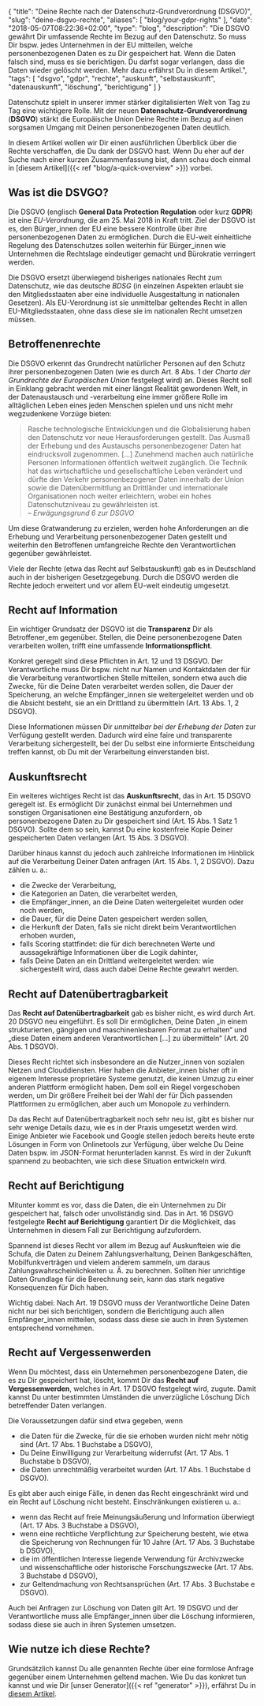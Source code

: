 {
    "title": "Deine Rechte nach der Datenschutz-Grundverordnung (DSGVO)",
    "slug": "deine-dsgvo-rechte",
    "aliases": [ "blog/your-gdpr-rights" ],
    "date": "2018-05-07T08:22:36+02:00",
    "type": "blog",
    "description": "Die DSGVO gewährt Dir umfassende Rechte im Bezug auf den Datenschutz. So muss Dir bspw. jedes Unternehmen in der EU mitteilen, welche personenbezogenen Daten es zu Dir gespeichert hat. Wenn die Daten falsch sind, muss es sie berichtigen. Du darfst sogar verlangen, dass die Daten wieder gelöscht werden. Mehr dazu erfährst Du in diesem Artikel.",
    "tags": [ "dsgvo", "gdpr", "rechte", "auskunft", "selbstauskunft", "datenauskunft", "löschung", "berichtigung" ]
}

Datenschutz spielt in unserer immer stärker digitalisierten Welt von Tag zu Tag eine wichtigere Rolle. Mit der neuen **Datenschutz-Grundverordnung** (**DSGVO**) stärkt die Europäische Union Deine Rechte im Bezug auf einen sorgsamen Umgang mit Deinen personenbezogenen Daten deutlich.

In diesem Artikel wollen wir Dir einen ausführlichen Überblick über die Rechte verschaffen, die Du dank der DSGVO hast. Wenn Du eher auf der Suche nach einer kurzen Zusammenfassung bist, dann schau doch einmal in [diesem Artikel]({{< ref "blog/a-quick-overview" >}}) vorbei.

## Was ist die DSVGO?

Die DSGVO (englisch **General Data Protection Regulation** oder kurz **GDPR**) ist eine *EU-Verordnung*, die am 25. Mai 2018 in Kraft tritt. Ziel der DSGVO ist es, den Bürger_innen der EU eine bessere Kontrolle über ihre personenbezogenen Daten zu ermöglichen. Durch die EU-weit einheitliche Regelung des Datenschutzes sollen weiterhin für Bürger_innen wie Unternehmen die Rechtslage eindeutiger gemacht und Bürokratie verringert werden.

Die DSGVO ersetzt überwiegend bisheriges nationales Recht zum Datenschutz, wie das deutsche *BDSG* (in einzelnen Aspekten erlaubt sie den Mitgliedsstaaten aber eine individuelle Ausgestaltung in nationalen Gesetzen). Als EU-Verordnung ist sie unmittelbar geltendes Recht in allen EU-Mitgliedsstaaten, ohne dass diese sie im nationalen Recht umsetzen müssen.

## Betroffenenrechte

Die DSGVO erkennt das Grundrecht natürlicher Personen auf den Schutz ihrer personenbezogenen Daten (wie es durch Art. 8 Abs. 1 der *Charta der Grundrechte der Europäischen Union* festgelegt wird) an. Dieses Recht soll in Einklang gebracht werden mit einer längst Realität gewordenen Welt, in der Datenaustausch und -verarbeitung eine immer größere Rolle im alltäglichen Leben eines jeden Menschen spielen und uns nicht mehr wegzudenkene Vorzüge bieten:

> Rasche technologische Entwicklungen und die Globalisierung haben den Datenschutz vor neue Herausforderungen gestellt. Das Ausmaß der Erhebung und des Austauschs personenbezogener Daten hat eindrucksvoll zugenommen. […] Zunehmend machen auch natürliche Personen Informationen öffentlich weltweit zugänglich. Die Technik hat das wirtschaftliche und gesellschaftliche Leben verändert und dürfte den Verkehr personenbezogener Daten innerhalb der Union sowie die Datenübermittlung an Drittländer und internationale Organisationen noch weiter erleichtern, wobei ein hohes Datenschutzniveau zu gewährleisten ist.  
> – <cite>Erwägungsgrund 6 zur DSGVO</cite>

Um diese Gratwanderung zu erzielen, werden hohe Anforderungen an die Erhebung und Verarbeitung personenbezogener Daten gestellt und weiterhin den Betroffenen umfangreiche Rechte den Verantwortlichen gegenüber gewährleistet.

Viele der Rechte (etwa das Recht auf Selbstauskunft) gab es in Deutschland auch in der bisherigen Gesetzgegebung. Durch die DSGVO werden die Rechte jedoch erweitert und vor allem EU-weit eindeutig umgesetzt.

## Recht auf Information

Ein wichtiger Grundsatz der DSGVO ist die **Transparenz** Dir als Betroffener_em gegenüber. Stellen, die Deine personenbezogene Daten verarbeiten wollen, trifft eine umfassende **Informationspflicht**.

Konkret geregelt sind diese Pflichten in Art. 12 und 13 DSGVO. Der Verantwortliche muss Dir bspw. nicht nur Namen und Kontaktdaten der für die Verarbeitung verantwortlichen Stelle mitteilen, sondern etwa auch die Zwecke, für die Deine Daten verarbeitet werden sollen, die Dauer der Speicherung, an welche Empfänger_innen sie weitergeleitet werden und ob die Absicht besteht, sie an ein Drittland zu übermitteln (Art. 13 Abs. 1, 2 DSGVO).

Diese Informationen müssen Dir *unmittelbar bei der Erhebung der Daten* zur Verfügung gestellt werden. Dadurch wird eine faire und transparente Verarbeitung sichergestellt, bei der Du selbst eine informierte Entscheidung treffen kannst, ob Du mit der Verarbeitung einverstanden bist.

## Auskunftsrecht

Ein weiteres wichtiges Recht ist das **Auskunftsrecht**, das in Art. 15 DSGVO geregelt ist. Es ermöglicht Dir zunächst einmal bei Unternehmen und sonstigen Organisationen eine Bestätigung anzufordern, ob personenbezogene Daten zu Dir gespeichert sind (Art. 15 Abs. 1 Satz 1 DSGVO). Sollte dem so sein, kannst Du eine kostenfreie Kopie Deiner gespeicherten Daten verlangen (Art. 15 Abs. 3 DSGVO).

Darüber hinaus kannst du jedoch auch zahlreiche Informationen im Hinblick auf die Verarbeitung Deiner Daten anfragen (Art. 15 Abs. 1, 2 DSGVO). Dazu zählen u.&nbsp;a.:

* die Zwecke der Verarbeitung,
* die Kategorien an Daten, die verarbeitet werden,
* die Empfänger_innen, an die Deine Daten weitergeleitet wurden oder noch werden,
* die Dauer, für die Deine Daten gespeichert werden sollen,
* die Herkunft der Daten, falls sie nicht direkt beim Verantwortlichen erhoben wurden,
* falls Scoring stattfindet: die für dich berechneten Werte und aussagekräftige Informationen über die Logik dahinter,
* falls Deine Daten an ein Drittland weitergeleitet werden: wie sichergestellt wird, dass auch dabei Deine Rechte gewahrt werden.

## Recht auf Datenübertragbarkeit

Das **Recht auf Datenübertragbarkeit** gab es bisher nicht, es wird durch Art. 20 DSGVO neu eingeführt. Es soll Dir ermöglichen, Deine Daten „in einem strukturierten, gängigen und maschinenlesbaren Format zu erhalten“ und „diese Daten einem anderen Verantwortlichen […] zu übermitteln“ (Art. 20 Abs. 1 DSGVO).

Dieses Recht richtet sich insbesondere an die Nutzer_innen von sozialen Netzen und Clouddiensten. Hier haben die Anbieter_innen bisher oft in eigenem Interesse proprietäre Systeme genutzt, die keinen Umzug zu einer anderen Plattform ermöglicht haben. Dem soll ein Riegel vorgeschoben werden, um Dir größere Freiheit bei der Wahl der für Dich passenden Plattformen zu ermöglichen, aber auch um Monopole zu verhindern.

Da das Recht auf Datenübertragbarkeit noch sehr neu ist, gibt es bisher nur sehr wenige Details dazu, wie es in der Praxis umgesetzt werden wird. Einige Anbieter wie Facebook und Google stellen jedoch bereits heute erste Lösungen in Form von Onlinetools zur Verfügung, über welche Du Deine Daten bspw. im JSON-Format herunterladen kannst. Es wird in der Zukunft spannend zu beobachten, wie sich diese Situation entwickeln wird.

## Recht auf Berichtigung

Mitunter kommt es vor, dass die Daten, die ein Unternehmen zu Dir gespeichert hat, falsch oder unvollständig sind. Das in Art. 16 DSGVO festgelegte **Recht auf Berichtigung** garantiert Dir die Möglichkeit, das Unternehmen in diesem Fall zur Berichtigung aufzufordern.

Spannend ist dieses Recht vor allem im Bezug auf Auskunfteien wie die Schufa, die Daten zu Deinem Zahlungsverhaltung, Deinen Bankgeschäften, Mobilfunkverträgen und vielem anderem sammeln, um daraus Zahlungswahrscheinlichkeiten u.&nbsp;Ä. zu berechnen. Sollten hier unrichtige Daten Grundlage für die Berechnung sein, kann das stark negative Konsequenzen für Dich haben.

Wichtig dabei: Nach Art. 19 DSGVO muss der Verantwortliche Deine Daten nicht nur bei sich berichtigen, sondern die Berichtigung auch allen Empfänger_innen mitteilen, sodass dass diese sie auch in ihren Systemen entsprechend vornehmen.

## Recht auf Vergessenwerden

Wenn Du möchtest, dass ein Unternehmen personenbezogene Daten, die es zu Dir gespeichert hat, löscht, kommt Dir das **Recht auf Vergessenwerden**, welches in Art. 17 DSGVO festgelegt wird, zugute. Damit kannst Du unter bestimmten Umständen die unverzügliche Löschung Dich betreffender Daten verlangen.

Die Voraussetzungen dafür sind etwa gegeben, wenn

* die Daten für die Zwecke, für die sie erhoben wurden nicht mehr nötig sind (Art. 17 Abs. 1 Buchstabe a DSGVO),
* Du Deine Einwilligung zur Verarbeitung widerrufst (Art. 17 Abs. 1 Buchstabe b DSGVO),
* die Daten unrechtmäßig verarbeitet wurden (Art. 17 Abs. 1 Buchstabe d DSGVO).

Es gibt aber auch einige Fälle, in denen das Recht eingeschränkt wird und ein Recht auf Löschung nicht besteht. Einschränkungen existieren u.&nbsp;a.:

* wenn das Recht auf freie Meinungsäußerung und Information überwiegt (Art. 17 Abs. 3 Buchstabe a DSGVO),
* wenn eine rechtliche Verpflichtung zur Speicherung besteht, wie etwa die Speicherung von Rechnungen für 10 Jahre (Art. 17 Abs. 3 Buchstabe b DSGVO),
* die im öffentlichen Interesse liegende Verwendung für Archivzwecke und wissenschaftliche oder historische Forschungszwecke (Art. 17 Abs. 3 Buchstabe d DSGVO),
* zur Geltendmachung von Rechtsansprüchen (Art. 17 Abs. 3 Buchstabe e DSGVO).

Auch bei Anfragen zur Löschung von Daten gilt Art. 19 DSGVO und der Verantwortliche muss alle Empfänger_innen über die Löschung informieren, sodass diese sie auch in ihren Systemen umsetzen.

## Wie nutze ich diese Rechte?

Grundsätzlich kannst Du alle genannten Rechte über eine formlose Anfrage gegenüber einem Unternehmen geltend machen. Wie Du das konkret tun kannst und wie Dir [unser Generator]({{< ref "generator" >}}), erfährst Du in [diesem Artikel](#). <!-- TODO: Write and link article. -->
